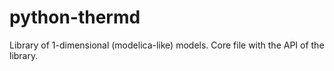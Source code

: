 # python-thermd

Library of 1-dimensional (modelica-like) models. Core file with the API of the library.
